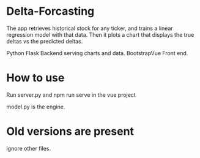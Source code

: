 # Delta-Forcasting
The app retrieves historical stock for any ticker, and trains a linear regression model with that data. Then it plots a chart that displays the true deltas vs the predicted deltas. 

Python Flask Backend serving charts and data. 
BootstrapVue Front end. 

# How to use
Run server.py and 
npm run serve in the vue project

model.py is the engine.

# Old versions are present
ignore other files.
